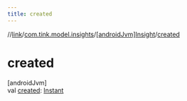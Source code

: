```yaml
---
title: created
---
```

//[link](../../../index.html)/[com.tink.model.insights](../index.html)/[[androidJvm]Insight](index.html)/[created](created.html)



# created



[androidJvm]\
val [created](created.html): [Instant](https://developer.android.com/reference/kotlin/java/time/Instant.html)




